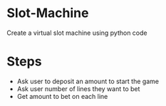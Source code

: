 # Slot-Machine
Create a virtual slot machine using python code

# Steps
- Ask user to deposit an amount to start the game
- Ask user number of lines they want to bet
- Get amount to bet on each line